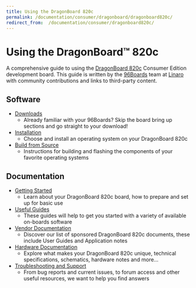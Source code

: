 ```yaml
---
title: Using the DragonBoard 820c
permalink: /documentation/consumer/dragonboard/dragonboard820c/
redirect_from:  /documentation/consumer/dragonboard820c/
---
```


# Using the DragonBoard™ 820c

A comprehensive guide to using the [DragonBoard 820c](https://www.96boards.org/product/dragonboard820c/) Consumer Edition development board. This guide is written by the [96Boards](https://www.96boards.org) team at [Linaro](http://www.linaro.org) with community contributions and links to third-party content.

## Software

- [Downloads](downloads/)
   - Already familiar with your 96Boards? Skip the board bring up sections and go straight to your download!
- [Installation](installation/)
   - Choose and install an operating system on your DragonBoard 820c
- [Build from Source](build/)
   - Instructions for building and flashing the components of your favorite operating systems

## Documentation

- [Getting Started](getting-started/)
   - Learn about your DragonBoard 820c board, how to prepare and set up for basic use
- [Useful Guides](guides/)
   - These guides will help to get you started with a variety of available on-boards software
- [Vendor Documentation](vendor-docs/)
   - Discover our list of sponsored DragonBoard 820c documents, these include User Guides and Application notes
- [Hardware Documentation](hardware-docs/)
   - Explore what makes your DragonBoard 820c unique, technical specifications, schematics, hardware notes and more...
- [Troubleshooting and Support](support/)
   - From bug reports and current issues, to forum access and other useful resources, we want to help you find answers
